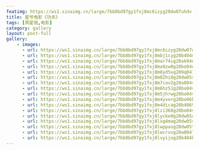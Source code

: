 ```yaml
---
featimg: https://ws1.sinaimg.cn/large/7bb8bd97gy1fxj8mc6izyg20dw07uhdv.gif
title: 星爷电影《功夫》
tags: [周星驰,电影]
category: gallery
layout: post-full
gallery:
    - images:
      - url: https://ws1.sinaimg.cn/large/7bb8bd97gy1fxj8mc6izyg20dw07uhdv.gif
      - url: https://ws1.sinaimg.cn/large/7bb8bd97gy1fxj8mbj1cyg20b404m1kz.gif
      - url: https://ws1.sinaimg.cn/large/7bb8bd97gy1fxj8mar74ig20ak04ex6r.gif
      - url: https://ws1.sinaimg.cn/large/7bb8bd97gy1fxj8ma9zw0g20bo04uhdv.gif
      - url: https://ws1.sinaimg.cn/large/7bb8bd97gy1fxj8m8yd5xg209q0411l0.gif
      - url: https://ws1.sinaimg.cn/large/7bb8bd97gy1fxj8m82hi8g20dw05sb2a.gif
      - url: https://ws1.sinaimg.cn/large/7bb8bd97gy1fxj8m7cav2g20a0044npf.gif
      - url: https://ws1.sinaimg.cn/large/7bb8bd97gy1fxj8m6hz51g20bo04vqv7.gif
      - url: https://ws1.sinaimg.cn/large/7bb8bd97gy1fxj8m5jhrwg20bo04vu0z.gif
      - url: https://ws1.sinaimg.cn/large/7bb8bd97gy1fxj8m4yxorg20bo06ku0z.gif
      - url: https://ws1.sinaimg.cn/large/7bb8bd97gy1fxj8m4dicag20b4069x6r.gif
      - url: https://ws1.sinaimg.cn/large/7bb8bd97gy1fxj8lzi368g20bo04vqv7.gif
      - url: https://ws1.sinaimg.cn/large/7bb8bd97gy1fxj8lycke0g20dw05q1kz.gif
      - url: https://ws1.sinaimg.cn/large/7bb8bd97gy1fxj8lxg4mag20dw05shdv.gif
      - url: https://ws1.sinaimg.cn/large/7bb8bd97gy1fxj8lwppasg20dw05tx6p.gif
      - url: https://ws1.sinaimg.cn/large/7bb8bd97gy1fxj8lwcrxvg20a0047kjn.gif
      - url: https://ws1.sinaimg.cn/large/7bb8bd97gy1fxj8lvyijog20b404ku0x.gif
---
```

